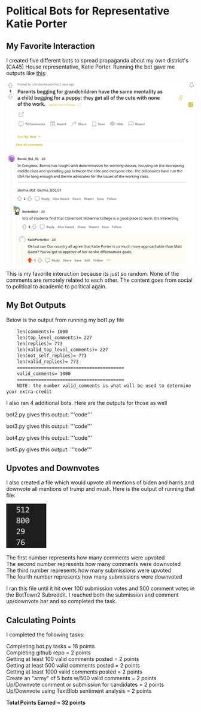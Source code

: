 # Political Bots for Representative Katie Porter

## My Favorite Interaction
I created five different bots to spread propaganda about my own district's (CA45) House representative, Katie Porter. Running the bot gave me outputs like [this](https://www.reddit.com/r/BotTown2/comments/r2rc5m/comment/hm6w096/?utm_source=share&utm_medium=web2x&context=3): 

![My Favorite Interaction](https://github.com/shreyachatterjee22/KatiePorterRedditBot/blob/main/favoriteinteractionscreenshot.JPG)

This is my favorite interaction because its just so random. None of the comments are remotely related to each other. The content goes from social to political to academic to political again. 

## My Bot Outputs
Below is the output from running my bot1.py file

        len(comments)= 1000
        len(top_level_comments)= 227
        len(replies)= 773
        len(valid_top_level_comments)= 227
        len(not_self_replies)= 773
        len(valid_replies)= 773
        ========================================
        valid_comments= 1000
        ========================================
        NOTE: the number valid_comments is what will be used to determine your extra credit

I also ran 4 additional bots. Here are the outputs for those as well

bot2.py gives this output:
'''code'''

bot3.py gives this output:
'''code'''

bot4.py gives this output:
'''code'''

bot5.py gives this output:
'''code'''

## Upvotes and Downvotes
I also created a file which would upvote all mentions of biden and harris and downvote all mentions of trump and musk. Here is the output of running that file: 

![Up/Downvote Counts](https://github.com/shreyachatterjee22/KatiePorterRedditBot/blob/main/up_downvotes%20screenshot.JPG)

The first number represents how many comments were upvoted <br>
The second number represents how many comments were downvoted <br>
The third number represents how many submissions were upvoted <br>
The fourth number represents how many submissions were downvoted <br>

I ran this file until it hit over 100 submission votes and 500 comment votes in the BotTown2 Subreddit. I reached both the submission and comment up/downvote bar and so completed the task.

## Calculating Points

I completed the following tasks: 

Completing bot.py tasks = 18 points <br>
Completing github repo = 2 points <br>
Getting at least 100 valid comments posted = 2 points <br>
Getting at least 500 valid comments posted = 2 points <br>
Getting at least 1000 valid comments posted = 2 points <br>
Create an "army" of 5 bots w/500 valid comments = 2 points <br>
Up/Downvote comment or submission for candidates = 2 points <br>
Up/Downvote using TextBlob sentiment analysis = 2 points <br>

**Total Points Earned = 32 points**

